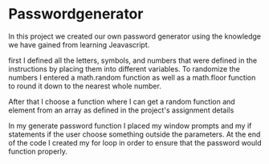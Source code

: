 # Passwordgenerator

In this project we created our own password generator using the knowledge we have gained from learning Jeavascript.

first I defined all the letters, symbols, and numbers that were defined in the instructions by placing them into different variables. To randomize the numbers I entered a math.random function as well as a math.floor function to round it down to the nearest whole number.

After that I choose a function where I can get a random function and element from an array as defined in the project's assignment details 

In my generate password function I placed my window prompts and my if statements if the user choose something outside the parameters. At the end of the code I created my for loop in order to ensure that the password would function properly. 


